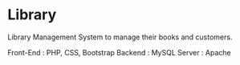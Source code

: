 # Library
Library Management System to manage their books and customers. 

Front-End : PHP, CSS, Bootstrap
Backend : MySQL
Server : Apache
